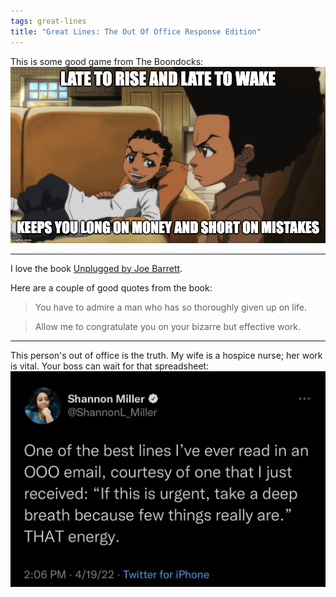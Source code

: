 ```yaml
---
tags: great-lines
title: "Great Lines: The Out Of Office Response Edition"
---
```


This is some good game from The Boondocks:![rileyfreeman.jpeg](https://raw.githubusercontent.com/muneer78/muneer78.github.io/master/images/rileyfreeman.jpeg)

___

I love the book <a target="_blank" rel="noopener noreferrer nofollow" href="https://bookshop.org/books/unplugged-9781684334926/9781684334926">Unplugged by Joe Barrett</a>. 

Here are a couple of good quotes from the book:

> You have to admire a man who has so thoroughly given up on life.

> Allow me to congratulate you on your bizarre but effective work.
___

This person's out of office is the truth. My wife is a hospice nurse; her work is vital. Your boss can wait for that spreadsheet:![ooo.jpeg](https://raw.githubusercontent.com/muneer78/muneer78.github.io/master/images/ooo.jpeg)
